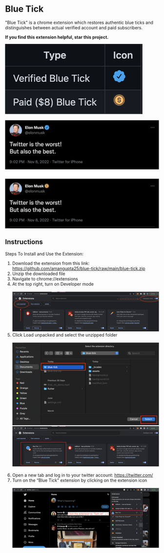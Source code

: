 # Blue Tick


"Blue Tick" is a chrome extension which restores authentic blue ticks and distinguishes between actual verified account and paid subscribers.

**If you find this extension helpful, star this project.**

[comment]: <> (![image info]&#40;./assets/img/tweetified_snap.png&#41;)

![image info](./assets/img/7.png)
<br><br>
![image info](./assets/img/6.png)

## Instructions
Steps To Install and Use the Extension:

1. Download the extension from this link: https://github.com/amangupta25/blue-tick/raw/main/blue-tick.zip
2. Unzip the downloaded file
3. Navigate to chrome://extensions
4. At the top right, turn on Developer mode <br><br>
   ![image info](./assets/img/1.png)
5. Click Load unpacked and select the unzipped folder<br> <br>
![image info](./assets/img/2.png)
![image info](./assets/img/3.png)
<br><br>
6. Open a new tab and log in to your twitter account:  https://twitter.com/
7. Turn on the “Blue Tick” extension by clicking on the extension icon
<br><br>
   ![image info](./assets/img/4.png)
